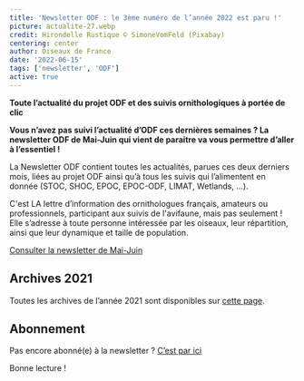 ```yaml
---
title: 'Newsletter ODF : le 3ème numéro de l’année 2022 est paru !'
picture: actualite-27.webp
credit: Hirondelle Rustique © SimoneVomFeld (Pixabay)
centering: center
author: Oiseaux de France
date: '2022-06-15'
tags: ['newsletter', 'ODF']
active: true
---
```


**Toute l’actualité du projet ODF et des suivis ornithologiques à portée de clic**

**Vous n’avez pas suivi l’actualité d’ODF ces dernières semaines ? La newsletter ODF de Mai-Juin qui vient de paraitre va vous permettre d’aller à l’essentiel !**

La Newsletter ODF contient toutes les actualités, parues ces deux derniers mois, liées au projet ODF ainsi qu’à tous les suivis qui l’alimentent en donnée (STOC, SHOC, EPOC, EPOC-ODF, LIMAT, Wetlands, …).

C'est LA lettre d’information des ornithologues français, amateurs ou professionnels, participant aux suivis de l'avifaune, mais pas seulement ! Elle s’adresse à toute personne intéressée par les oiseaux, leur répartition, ainsi que leur dynamique et taille de population.

[Consulter la newsletter de Mai-Juin](https://mailchi.mp/af01ded8a2c6/info-odf-juin-2022)

## Archives 2021

Toutes les archives de l’année 2021 sont disponibles sur [cette page](https://mailchi.mp/9c37cd2058d2/newsletter-oiseauxdefrance).

## Abonnement

Pas encore abonné(e) à la newsletter ? [C’est par ici](http://eepurl.com/hi6NPj)

Bonne lecture !
